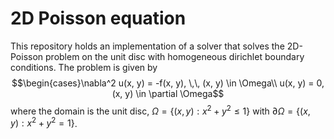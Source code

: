 # 2D Poisson equation
This repository holds an implementation of a solver that solves the 2D-Poisson problem on the unit disc with homogeneous dirichlet boundary conditions. The problem is given by
$$\begin{cases}\nabla^2 u(x, y) = -f(x, y), \,\, (x, y) \in \Omega\\
u(x, y) = 0, (x, y) \in \partial \Omega$$
where the domain is the unit disc, $\Omega = \{(x, y) : x^2 + y^2 \leq 1\}$ with $\partial \Omega = \{ (x, y) : x^2 + y^2 = 1\}$. 
